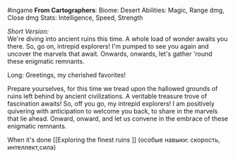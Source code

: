 #ingame 
**From Cartographers**:
Biome: Desert
Abilities: Magic, Range dmg, Close dmg
Stats: Intelligence, Speed, Strength

*Short Version:*  
We're diving into ancient ruins this time. A whole load of wonder awaits you there. So, go on, intrepid explorers! I'm pumped to see you again and uncover the marvels that await. Onwards, onwards, let's gather 'round these enigmatic remnants.

Long:
Greetings, my cherished favorites!

Prepare yourselves, for this time we tread upon the hallowed grounds of ruins left behind by ancient civilizations. A veritable treasure trove of fascination awaits! So, off you go, my intrepid explorers! I am positively quivering with anticipation to welcome you back, to share in the marvels that lie ahead. Onward, onward, and let us convene in the embrace of these enigmatic remnants.


When it's done
	[[Exploring the finest ruins ]] (особые навыки: скорость, интеллект,сила)